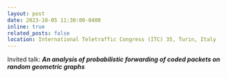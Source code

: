 ```yaml
---
layout: post
date: 2023-10-05 11:30:00-0400
inline: true
related_posts: false
location: International Teletraffic Congress (ITC) 35, Turin, Italy
---
```


Invited talk: ***An analysis of probabilistic forwarding of coded packets on random geometric graphs***